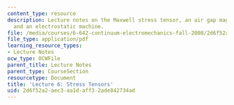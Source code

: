 ```yaml
---
content_type: resource
description: Lecture notes on the Maxwell stress tensor, an air gap magnetic machine,
  and an electrostatic machine.
file: /media/courses/6-642-continuum-electromechanics-fall-2008/2d6f52a2aec3aa1daff32ade842734ad_lec06_f08.pdf
file_type: application/pdf
learning_resource_types:
- Lecture Notes
ocw_type: OCWFile
parent_title: Lecture Notes
parent_type: CourseSection
resourcetype: Document
title: 'Lecture 6: Stress Tensors'
uid: 2d6f52a2-aec3-aa1d-aff3-2ade842734ad
---
```

